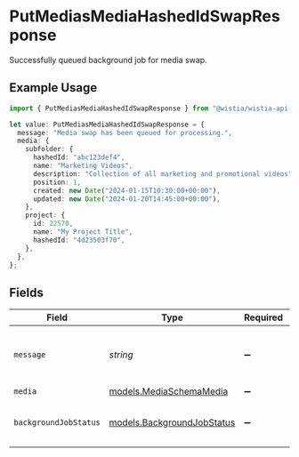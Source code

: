 # PutMediasMediaHashedIdSwapResponse

Successfully queued background job for media swap.

## Example Usage

```typescript
import { PutMediasMediaHashedIdSwapResponse } from "@wistia/wistia-api-client/models/operations";

let value: PutMediasMediaHashedIdSwapResponse = {
  message: "Media swap has been queued for processing.",
  media: {
    subfolder: {
      hashedId: "abc123def4",
      name: "Marketing Videos",
      description: "Collection of all marketing and promotional videos",
      position: 1,
      created: new Date("2024-01-15T10:30:00+00:00"),
      updated: new Date("2024-01-20T14:45:00+00:00"),
    },
    project: {
      id: 22570,
      name: "My Project Title",
      hashedId: "4d23503f70",
    },
  },
};
```

## Fields

| Field                                                             | Type                                                              | Required                                                          | Description                                                       | Example                                                           |
| ----------------------------------------------------------------- | ----------------------------------------------------------------- | ----------------------------------------------------------------- | ----------------------------------------------------------------- | ----------------------------------------------------------------- |
| `message`                                                         | *string*                                                          | :heavy_minus_sign:                                                | N/A                                                               | Media swap has been queued for processing.                        |
| `media`                                                           | [models.MediaSchemaMedia](../../models/mediaschemamedia.md)       | :heavy_minus_sign:                                                | N/A                                                               |                                                                   |
| `backgroundJobStatus`                                             | [models.BackgroundJobStatus](../../models/backgroundjobstatus.md) | :heavy_minus_sign:                                                | Status of the background job.                                     |                                                                   |